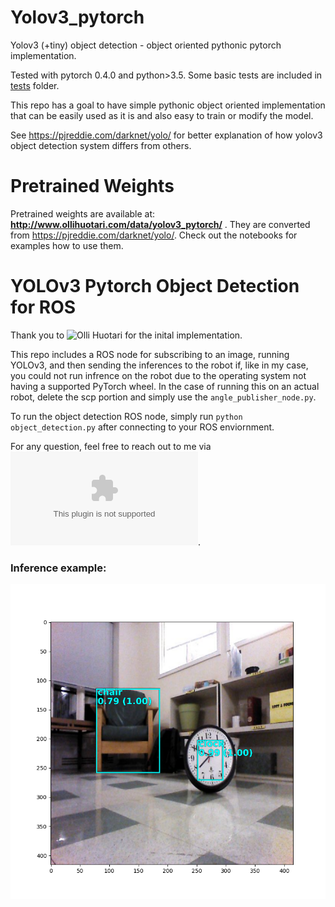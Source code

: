# Yolov3_pytorch

Yolov3 (+tiny) object detection - object oriented pythonic pytorch implementation.

Tested with pytorch 0.4.0 and python>3.5. Some basic tests are included in [tests](https://github.com/holli/yolov3_pytorch/tree/master/test) folder.

This repo has a goal to have simple pythonic object oriented implementation that can be easily used as it is and also easy to train or modify the model.

See https://pjreddie.com/darknet/yolo/ for better explanation of how yolov3 object detection system differs from others.

# Pretrained Weights

Pretrained weights are available at: **http://www.ollihuotari.com/data/yolov3_pytorch/** . They are converted from https://pjreddie.com/darknet/yolo/. Check out the notebooks for examples how to use them.


# YOLOv3 Pytorch Object Detection for ROS

Thank you to ![Olli Huotari](http://www.ollihuotari.com/) for the inital implementation. 

This repo includes a ROS node for subscribing to an image, running YOLOv3, and then sending the inferences to the robot if, like in my case, you could not run infrence on the robot due to the operating system not having a supported PyTorch wheel. In the case of running this on an actual robot, delete the scp portion and simply use the `angle_publisher_node.py`. 

To run the object detection ROS node, simply run `python object_detection.py` after connecting to your ROS enviornment.

For any question, feel free to reach out to me via ![email](ari.chadda@gmail.com).  

### Inference example: 

![img](https://github.com/arichadda/yolov3_pytorch/blob/master/object_detection/real.png)

